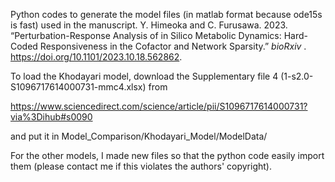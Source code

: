 Python codes to generate the model files (in matlab format because ode15s is fast) used in the manuscript.
Y. Himeoka and C. Furusawa. 2023. “Perturbation-Response Analysis of in Silico Metabolic Dynamics: Hard-Coded Responsiveness in the Cofactor and Network Sparsity.”  *bioRxiv* . https://doi.org/10.1101/2023.10.18.562862.

To load the Khodayari model, download the Supplementary file 4 (1-s2.0-S1096717614000731-mmc4.xlsx) from

https://www.sciencedirect.com/science/article/pii/S1096717614000731?via%3Dihub#s0090

and put it in Model_Comparison/Khodayari_Model/ModelData/

For the other models, I made new files so that the python code easily import them (please contact me if this violates the authors' copyright).
